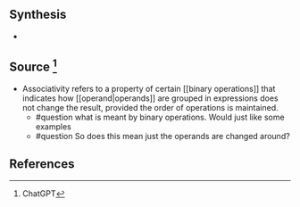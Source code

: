 ## Synthesis
-  
## Source [^1]
- Associativity refers to a property of certain [[binary operations]] that indicates how [[operand|operands]] are grouped in expressions does not change the result, provided the order of operations is maintained.
	- #question what is meant by binary operations. Would just like some examples
	- #question So does this mean just the operands are changed around?
## References

[^1]: ChatGPT